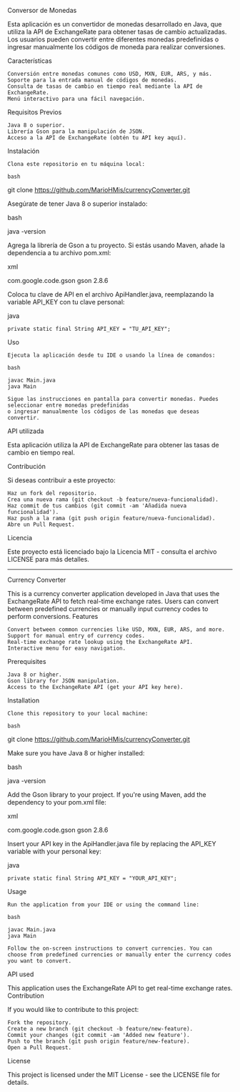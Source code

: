 Conversor de Monedas

Esta aplicación es un convertidor de monedas desarrollado en Java, que utiliza la API de ExchangeRate para obtener tasas de cambio actualizadas. Los usuarios pueden convertir entre diferentes monedas predefinidas o 
ingresar manualmente los códigos de moneda para realizar conversiones.

Características

    Conversión entre monedas comunes como USD, MXN, EUR, ARS, y más.
    Soporte para la entrada manual de códigos de monedas.
    Consulta de tasas de cambio en tiempo real mediante la API de ExchangeRate.
    Menú interactivo para una fácil navegación.

Requisitos Previos

    Java 8 o superior.
    Librería Gson para la manipulación de JSON.
    Acceso a la API de ExchangeRate (obtén tu API key aquí).

Instalación

    Clona este repositorio en tu máquina local:

    bash

git clone https://github.com/MarioHMis/currencyConverter.git

Asegúrate de tener Java 8 o superior instalado:

bash

java -version

Agrega la librería de Gson a tu proyecto. Si estás usando Maven, añade la dependencia a tu archivo pom.xml:

xml

<dependency>
    <groupId>com.google.code.gson</groupId>
    <artifactId>gson</artifactId>
    <version>2.8.6</version>
</dependency>

Coloca tu clave de API en el archivo ApiHandler.java, reemplazando la variable API_KEY con tu clave personal:

java

    private static final String API_KEY = "TU_API_KEY";

Uso

    Ejecuta la aplicación desde tu IDE o usando la línea de comandos:

    bash

    javac Main.java
    java Main

    Sigue las instrucciones en pantalla para convertir monedas. Puedes seleccionar entre monedas predefinidas
    o ingresar manualmente los códigos de las monedas que deseas convertir.



API utilizada

Esta aplicación utiliza la API de ExchangeRate para obtener las tasas de cambio en tiempo real.

Contribución

Si deseas contribuir a este proyecto:

    Haz un fork del repositorio.
    Crea una nueva rama (git checkout -b feature/nueva-funcionalidad).
    Haz commit de tus cambios (git commit -am 'Añadida nueva funcionalidad').
    Haz push a la rama (git push origin feature/nueva-funcionalidad).
    Abre un Pull Request.

Licencia

Este proyecto está licenciado bajo la Licencia MIT - consulta el archivo LICENSE para más detalles.

********************************************************************************************************************************************************************************************************************************************


Currency Converter

This is a currency converter application developed in Java that uses the ExchangeRate API to fetch real-time exchange rates. Users can convert between predefined currencies or manually input currency codes to perform conversions.
Features

    Convert between common currencies like USD, MXN, EUR, ARS, and more.
    Support for manual entry of currency codes.
    Real-time exchange rate lookup using the ExchangeRate API.
    Interactive menu for easy navigation.

Prerequisites

    Java 8 or higher.
    Gson library for JSON manipulation.
    Access to the ExchangeRate API (get your API key here).

Installation

    Clone this repository to your local machine:

    bash

git clone https://github.com/MarioHMis/currencyConverter.git

Make sure you have Java 8 or higher installed:

bash

java -version

Add the Gson library to your project. If you're using Maven, add the dependency to your pom.xml file:

xml

<dependency>
    <groupId>com.google.code.gson</groupId>
    <artifactId>gson</artifactId>
    <version>2.8.6</version>
</dependency>

Insert your API key in the ApiHandler.java file by replacing the API_KEY variable with your personal key:

java

    private static final String API_KEY = "YOUR_API_KEY";

Usage

    Run the application from your IDE or using the command line:

    bash

    javac Main.java
    java Main

    Follow the on-screen instructions to convert currencies. You can choose from predefined currencies or manually enter the currency codes you want to convert.


API used

This application uses the ExchangeRate API to get real-time exchange rates.
Contribution

If you would like to contribute to this project:

    Fork the repository.
    Create a new branch (git checkout -b feature/new-feature).
    Commit your changes (git commit -am 'Added new feature').
    Push to the branch (git push origin feature/new-feature).
    Open a Pull Request.

License

This project is licensed under the MIT License - see the LICENSE file for details.
